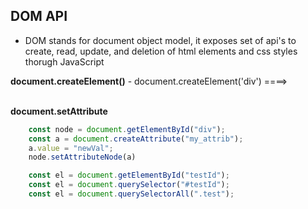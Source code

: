 <!-- Everything about DOM API -->

## DOM API

- DOM stands for document object model, it exposes set of api's to create, read, update, and deletion of html elements and css styles thorugh JavaScript


<!-- Creation of elements -->
**document.createElement()**
    - document.createElement('div') ====> <div>​</div>​
**document.setAttribute**
```JavaScript
    const node = document.getElementById("div");
    const a = document.createAttribute("my_attrib");
    a.value = "newVal";
    node.setAttributeNode(a)
```
<!-- Slection of document elements -->

```JavaScript
    const el = document.getElementById("testId");
    const el = document.querySelector("#testId");
    const el = document.querySelectorAll(".test");

```
<!-- Update  -->
